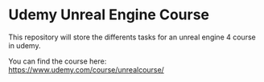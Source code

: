 # Udemy Unreal Engine Course
This repository will store the differents tasks for an unreal engine 4 course in udemy.

You can find the course here: https://www.udemy.com/course/unrealcourse/